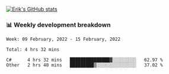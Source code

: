 [![Erik's GitHub stats](https://github-readme-stats.vercel.app/api?username=erik-petrov&theme=nightowl&show_icons=true)](https://github.com/anuraghazra/github-readme-stats)

### 📊 Weekly development breakdown
<!--START_SECTION:waka-->
```text
Week: 09 February, 2022 - 15 February, 2022

Total: 4 hrs 32 mins

C#      4 hrs 32 mins   ███████████████▓░░░░░░░░░   62.97 % 
Other   2 hrs 40 mins   █████████▒░░░░░░░░░░░░░░░   37.02 % 
```
<!--END_SECTION:waka-->

